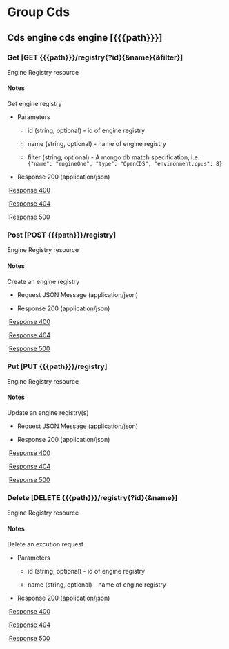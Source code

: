 # Group Cds

## Cds engine cds engine [{{{path}}}]

### Get [GET {{{path}}}/registry{?id}{&name}{&filter}]

Engine Registry resource

#### Notes

Get engine registry

+ Parameters

    + id (string, optional) - id of engine registry

    + name (string, optional) - name of engine registry

    + filter (string, optional) - A mongo db match specification, i.e. `{"name": "engineOne", "type": "OpenCDS", "environment.cpus": 8}`


+ Response 200 (application/json)

:[Response 400]({{{common}}}/responses/400.md)

:[Response 404]({{{common}}}/responses/404.md)

:[Response 500]({{{common}}}/responses/500.md)


### Post [POST {{{path}}}/registry]

Engine Registry resource

#### Notes

Create an engine registry

+ Request JSON Message (application/json)

+ Response 200 (application/json)

:[Response 400]({{{common}}}/responses/400.md)

:[Response 404]({{{common}}}/responses/404.md)

:[Response 500]({{{common}}}/responses/500.md)


### Put [PUT {{{path}}}/registry]

Engine Registry resource

#### Notes

Update an engine registry(s)

+ Request JSON Message (application/json)

+ Response 200 (application/json)

:[Response 400]({{{common}}}/responses/400.md)

:[Response 404]({{{common}}}/responses/404.md)

:[Response 500]({{{common}}}/responses/500.md)


### Delete [DELETE {{{path}}}/registry{?id}{&name}]

Engine Registry resource

#### Notes

Delete an excution request

+ Parameters

    + id (string, optional) - id of engine registry

    + name (string, optional) - name of engine registry


+ Response 200 (application/json)

:[Response 400]({{{common}}}/responses/400.md)

:[Response 404]({{{common}}}/responses/404.md)

:[Response 500]({{{common}}}/responses/500.md)


